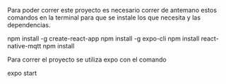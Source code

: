 Para poder correr este proyecto es necesario correr de antemano estos comandos en la terminal para que se instale los que necesita y las dependencias.

npm install -g create-react-app
npm install -g expo-cli
npm install react-native-mqtt
npm install 

Para correr el proyecto se utiliza expo con el comando 

expo start
